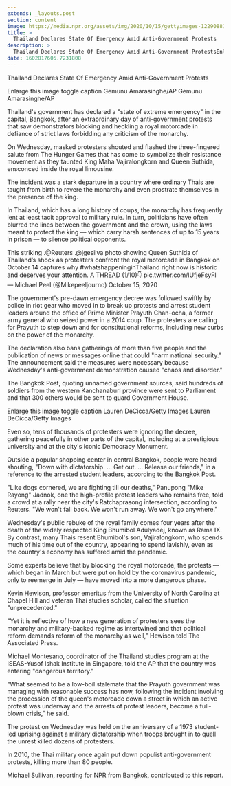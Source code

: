```yaml
--- 
extends: _layouts.post 
section: content 
image: https://media.npr.org/assets/img/2020/10/15/gettyimages-1229088123_wide-8df15c071291ff022a7fe0cff687809765728478.jpg?s=1400 
title: > 
  Thailand Declares State Of Emergency Amid Anti-Government Protests 
description: > 
  Thailand Declares State Of Emergency Amid Anti-Government ProtestsEnlarge this image toggle caption Gemunu Amarasinghe/AP Gemunu Amarasinghe/APThailand's government has declared a "state of extreme emergency" in the capital, Bangkok, after an extraordinary day of anti-government protests that saw demonstrators blocking and heckling a royal motorcade in defiance of strict laws forbidding any criticism of the monarchy.In Thailand, which has a long history of coups, the monarchy has frequently lent at least tacit approval to military rule.@jgesilva photo showing Queen Suthida of Thailand’s shock as protesters confront the royal motorcade in Bangkok on October 14 captures why #whatshappeninginThailand right now is historic and deserves your attention."Like dogs cornered, we are fighting till our deaths," Panupong "Mike Rayong" Jadnok, one the high-profile protest leaders who remains free, told a crowd at a rally near the city's Ratchaprasong intersection, according to Reuters.In 2010, the Thai military once again put down populist anti-government protests, killing more than 80 people. 
date: 1602817605.7231808 
--- 
```

Thailand Declares State Of Emergency Amid Anti-Government Protests

Enlarge this image toggle caption Gemunu Amarasinghe/AP Gemunu Amarasinghe/AP

Thailand's government has declared a "state of extreme emergency" in the capital, Bangkok, after an extraordinary day of anti-government protests that saw demonstrators blocking and heckling a royal motorcade in defiance of strict laws forbidding any criticism of the monarchy.

On Wednesday, masked protesters shouted and flashed the three-fingered salute from The Hunger Games that has come to symbolize their resistance movement as they taunted King Maha Vajiralongkorn and Queen Suthida, ensconced inside the royal limousine.

The incident was a stark departure in a country where ordinary Thais are taught from birth to revere the monarchy and even prostrate themselves in the presence of the king.

In Thailand, which has a long history of coups, the monarchy has frequently lent at least tacit approval to military rule. In turn, politicians have often blurred the lines between the government and the crown, using the laws meant to protect the king — which carry harsh sentences of up to 15 years in prison — to silence political opponents.

This striking .@Reuters .@jgesilva photo showing Queen Suthida of Thailand’s shock as protesters confront the royal motorcade in Bangkok on October 14 captures why #whatshappeninginThailand right now is historic and deserves your attention. A THREAD (1/10)👇 pic.twitter.com/lUfjeFsyFl — Michael Peel (@Mikepeeljourno) October 15, 2020

The government's pre-dawn emergency decree was followed swiftly by police in riot gear who moved in to break up protests and arrest student leaders around the office of Prime Minister Prayuth Chan-ocha, a former army general who seized power in a 2014 coup. The protesters are calling for Prayuth to step down and for constitutional reforms, including new curbs on the power of the monarchy.

The declaration also bans gatherings of more than five people and the publication of news or messages online that could "harm national security." The announcement said the measures were necessary because Wednesday's anti-government demonstration caused "chaos and disorder."

The Bangkok Post, quoting unnamed government sources, said hundreds of soldiers from the western Kanchanaburi province were sent to Parliament and that 300 others would be sent to guard Government House.

Enlarge this image toggle caption Lauren DeCicca/Getty Images Lauren DeCicca/Getty Images

Even so, tens of thousands of protesters were ignoring the decree, gathering peacefully in other parts of the capital, including at a prestigious university and at the city's iconic Democracy Monument.

Outside a popular shopping center in central Bangkok, people were heard shouting, "Down with dictatorship. ... Get out. ... Release our friends," in a reference to the arrested student leaders, according to the Bangkok Post.

"Like dogs cornered, we are fighting till our deaths," Panupong "Mike Rayong" Jadnok, one the high-profile protest leaders who remains free, told a crowd at a rally near the city's Ratchaprasong intersection, according to Reuters. "We won't fall back. We won't run away. We won't go anywhere."

Wednesday's public rebuke of the royal family comes four years after the death of the widely respected King Bhumibol Adulyadej, known as Rama IX. By contrast, many Thais resent Bhumibol's son, Vajiralongkorn, who spends much of his time out of the country, appearing to spend lavishly, even as the country's economy has suffered amid the pandemic.

Some experts believe that by blocking the royal motorcade, the protests — which began in March but were put on hold by the coronavirus pandemic, only to reemerge in July — have moved into a more dangerous phase.

Kevin Hewison, professor emeritus from the University of North Carolina at Chapel Hill and veteran Thai studies scholar, called the situation "unprecedented."

"Yet it is reflective of how a new generation of protesters sees the monarchy and military-backed regime as intertwined and that political reform demands reform of the monarchy as well," Hewison told The Associated Press.

Michael Montesano, coordinator of the Thailand studies program at the ISEAS-Yusof Ishak Institute in Singapore, told the AP that the country was entering "dangerous territory."

"What seemed to be a low-boil stalemate that the Prayuth government was managing with reasonable success has now, following the incident involving the procession of the queen's motorcade down a street in which an active protest was underway and the arrests of protest leaders, become a full-blown crisis," he said.

The protest on Wednesday was held on the anniversary of a 1973 student-led uprising against a military dictatorship when troops brought in to quell the unrest killed dozens of protesters.

In 2010, the Thai military once again put down populist anti-government protests, killing more than 80 people.

Michael Sullivan, reporting for NPR from Bangkok, contributed to this report.
